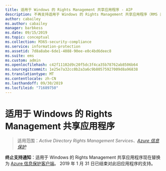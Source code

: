 ```yaml
---
title: 适用于 Windows 的 Rights Management 共享应用程序 - AIP
description: 不再支持适用于 Windows 的 Rights Management 共享应用程序（RMS 共享应用）。
author: cabailey
ms.author: cabailey
manager: barbkess
ms.date: 09/15/2019
ms.topic: conceptual
ms.collection: M365-security-compliance
ms.service: information-protection
ms.assetid: 7d8a8abe-6de1-4088-90ee-e0c4bd6deec8
ms.suite: ems
ms.custom: admin
ms.openlocfilehash: c42f11102d9c20f5dc3f4ca35b78762ab8506b64
ms.sourcegitcommit: 1e25e7a32cc0b2a3a6c9b80575927009d8a96838
ms.translationtype: MT
ms.contentlocale: zh-CN
ms.lasthandoff: 09/30/2019
ms.locfileid: "71689750"
---
```

# <a name="rights-management-sharing-application-for-windows"></a>适用于 Windows 的 Rights Management 共享应用程序

>适用范围：*Active Directory Rights Management Services、[Azure 信息保护](https://azure.microsoft.com/pricing/details/information-protection)*

**终止支持通知**：适用于 Windows 的 Rights Management 共享应用程序现在替换为 [Azure 信息保护客户端](aip-client.md)。 2019 年 1 月 31 日已结束对此旧应用程序的支持。
